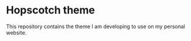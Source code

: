 # Hopscotch theme

This repository contains the theme I am developing to use on my personal website.